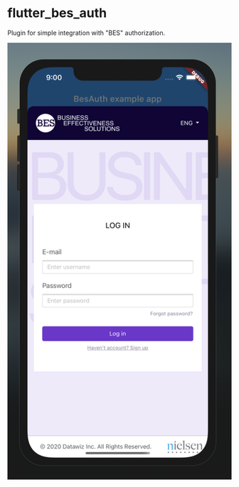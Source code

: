# flutter_bes_auth

Plugin for simple integration with "BES" authorization.

![Alt text](auth_screenshot.png?raw=true "IOS")
